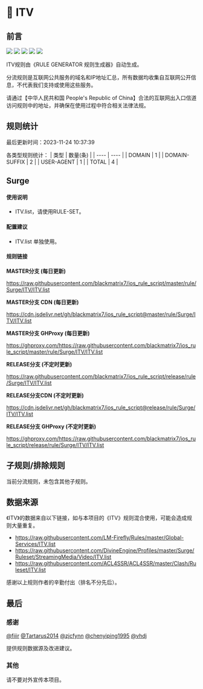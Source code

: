 # 🧸 ITV

## 前言

![](https://shields.io/badge/-移除重复规则-ff69b4) ![](https://shields.io/badge/-DOMAIN与DOMAIN--SUFFIX合并-green) ![](https://shields.io/badge/-DOMAIN--SUFFIX间合并-critical) ![](https://shields.io/badge/-DOMAIN--SUFFIX与DOMAIN--KEYWORD合并-blue) ![](https://shields.io/badge/-IP--CIDR(6)合并-blueviolet) 

ITV规则由《RULE GENERATOR 规则生成器》自动生成。

分流规则是互联网公共服务的域名和IP地址汇总，所有数据均收集自互联网公开信息，不代表我们支持或使用这些服务。

请通过【中华人民共和国 People's Republic of China】合法的互联网出入口信道访问规则中的地址，并确保在使用过程中符合相关法律法规。

## 规则统计

最后更新时间：2023-11-24 10:37:39

各类型规则统计：
| 类型 | 数量(条)  | 
| ---- | ----  |
| DOMAIN | 1  | 
| DOMAIN-SUFFIX | 2  | 
| USER-AGENT | 1  | 
| TOTAL | 4  | 


## Surge 

#### 使用说明
- ITV.list，请使用RULE-SET。

#### 配置建议
- ITV.list 单独使用。

#### 规则链接
**MASTER分支 (每日更新)**

https://raw.githubusercontent.com/blackmatrix7/ios_rule_script/master/rule/Surge/ITV/ITV.list

**MASTER分支 CDN (每日更新)**

https://cdn.jsdelivr.net/gh/blackmatrix7/ios_rule_script@master/rule/Surge/ITV/ITV.list

**MASTER分支 GHProxy (每日更新)**

https://ghproxy.com/https://raw.githubusercontent.com/blackmatrix7/ios_rule_script/master/rule/Surge/ITV/ITV.list

**RELEASE分支 (不定时更新)**

https://raw.githubusercontent.com/blackmatrix7/ios_rule_script/release/rule/Surge/ITV/ITV.list

**RELEASE分支CDN (不定时更新)**

https://cdn.jsdelivr.net/gh/blackmatrix7/ios_rule_script@release/rule/Surge/ITV/ITV.list

**RELEASE分支 GHProxy (不定时更新)**

https://ghproxy.com/https://raw.githubusercontent.com/blackmatrix7/ios_rule_script/release/rule/Surge/ITV/ITV.list

## 子规则/排除规则


当前分流规则，未包含其他子规则。

## 数据来源

《ITV》的数据来自以下链接，如与本项目的《ITV》规则混合使用，可能会造成规则大量重复。

- https://raw.githubusercontent.com/LM-Firefly/Rules/master/Global-Services/ITV.list
- https://raw.githubusercontent.com/DivineEngine/Profiles/master/Surge/Ruleset/StreamingMedia/Video/ITV.list
- https://raw.githubusercontent.com/ACL4SSR/ACL4SSR/master/Clash/Ruleset/ITV.list


感谢以上规则作者的辛勤付出（排名不分先后）。

## 最后

### 感谢

[@fiiir](https://github.com/fiiir) [@Tartarus2014](https://github.com/Tartarus2014) [@zjcfynn](https://github.com/zjcfynn) [@chenyiping1995](https://github.com/chenyiping1995) [@vhdj](https://github.com/vhdj)

提供规则数据源及改进建议。

### 其他

请不要对外宣传本项目。